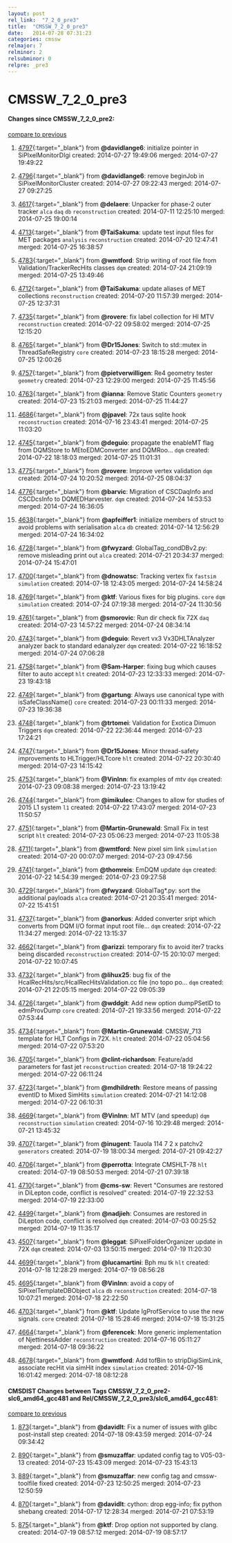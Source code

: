```yaml
---
layout: post
rel_link:  "7_2_0_pre3"
title:  "CMSSW_7_2_0_pre3"
date:   2014-07-28 07:31:23
categories: cmssw
relmajor: 7
relminor: 2
relsubminor: 0
relpre: _pre3
---
```


# CMSSW_7_2_0_pre3
#### Changes since CMSSW_7_2_0_pre2:

[compare to previous](https://github.com/cms-sw/cmssw/compare/CMSSW_7_2_0_pre2...CMSSW_7_2_0_pre3)



1. [4797](http://github.com/cms-sw/cmssw/pull/4797){:target="_blank"}  from **@davidlange6**: initialize pointer in SiPIxelMonitorDIgi created: 2014-07-27 19:49:06 merged: 2014-07-27 19:49:22

2. [4796](http://github.com/cms-sw/cmssw/pull/4796){:target="_blank"}  from **@davidlange6**: remove beginJob in SiPixelMonitorCluster created: 2014-07-27 09:22:43 merged: 2014-07-27 09:27:25

3. [4617](http://github.com/cms-sw/cmssw/pull/4617){:target="_blank"}  from **@delaere**: Unpacker for phase-2 outer tracker `alca`  `daq`  `db`  `reconstruction`  created: 2014-07-11 12:25:10 merged: 2014-07-25 19:00:14

4. [4713](http://github.com/cms-sw/cmssw/pull/4713){:target="_blank"}  from **@TaiSakuma**: update test input files for MET packages `analysis`  `reconstruction`  created: 2014-07-20 12:47:41 merged: 2014-07-25 16:38:57

5. [4783](http://github.com/cms-sw/cmssw/pull/4783){:target="_blank"}  from **@wmtford**: Strip writing of root file from Validation/TrackerRecHits classes `dqm`  created: 2014-07-24 21:09:19 merged: 2014-07-25 13:49:46

6. [4712](http://github.com/cms-sw/cmssw/pull/4712){:target="_blank"}  from **@TaiSakuma**: update aliases of MET collections `reconstruction`  created: 2014-07-20 11:57:39 merged: 2014-07-25 12:37:31

7. [4735](http://github.com/cms-sw/cmssw/pull/4735){:target="_blank"}  from **@rovere**: fix label collection for HI MTV `reconstruction`  created: 2014-07-22 09:58:02 merged: 2014-07-25 12:15:20

8. [4765](http://github.com/cms-sw/cmssw/pull/4765){:target="_blank"}  from **@Dr15Jones**: Switch to std::mutex in ThreadSafeRegistry `core`  created: 2014-07-23 18:15:28 merged: 2014-07-25 12:00:26

9. [4757](http://github.com/cms-sw/cmssw/pull/4757){:target="_blank"}  from **@pietverwilligen**: Re4 geometry tester `geometry`  created: 2014-07-23 12:29:00 merged: 2014-07-25 11:45:56

10. [4763](http://github.com/cms-sw/cmssw/pull/4763){:target="_blank"}  from **@ianna**: Remove Static Counters `geometry`  created: 2014-07-23 15:21:03 merged: 2014-07-25 11:44:27

11. [4686](http://github.com/cms-sw/cmssw/pull/4686){:target="_blank"}  from **@jpavel**: 72x taus sqlite hook `reconstruction`  created: 2014-07-16 23:43:41 merged: 2014-07-25 11:03:20

12. [4745](http://github.com/cms-sw/cmssw/pull/4745){:target="_blank"}  from **@deguio**: propagate the enableMT flag from DQMStore to MEtoEDMConverter and DQMRoo... `dqm`  created: 2014-07-22 18:18:03 merged: 2014-07-25 11:01:31

13. [4775](http://github.com/cms-sw/cmssw/pull/4775){:target="_blank"}  from **@rovere**: Improve vertex validation `dqm`  created: 2014-07-24 10:20:52 merged: 2014-07-25 08:04:37

14. [4776](http://github.com/cms-sw/cmssw/pull/4776){:target="_blank"}  from **@barvic**: Migration of CSCDaqInfo and CSCDcsInfo to DQMEDHarvester. `dqm`  created: 2014-07-24 14:53:53 merged: 2014-07-24 16:36:05

15. [4638](http://github.com/cms-sw/cmssw/pull/4638){:target="_blank"}  from **@apfeiffer1**: initialize members of struct to avoid problems with serialisation `alca`  `db`  created: 2014-07-14 12:56:29 merged: 2014-07-24 16:34:02

16. [4728](http://github.com/cms-sw/cmssw/pull/4728){:target="_blank"}  from **@fwyzard**: GlobalTag_condDBv2.py: remove misleading print out `alca`  created: 2014-07-21 20:34:37 merged: 2014-07-24 15:47:01

17. [4700](http://github.com/cms-sw/cmssw/pull/4700){:target="_blank"}  from **@dnowatsc**: Tracking vertex fix `fastsim`  `simulation`  created: 2014-07-18 12:43:05 merged: 2014-07-24 14:58:24

18. [4769](http://github.com/cms-sw/cmssw/pull/4769){:target="_blank"}  from **@ktf**: Various fixes for big plugins. `core`  `dqm`  `simulation`  created: 2014-07-24 07:19:38 merged: 2014-07-24 11:30:56

19. [4761](http://github.com/cms-sw/cmssw/pull/4761){:target="_blank"}  from **@smorovic**: Run dir check fix 72X `daq`  created: 2014-07-23 14:57:22 merged: 2014-07-24 08:34:14

20. [4743](http://github.com/cms-sw/cmssw/pull/4743){:target="_blank"}  from **@deguio**: Revert vx3 Vx3DHLTAnalyzer analyzer back to standard edanalyzer `dqm`  created: 2014-07-22 16:18:52 merged: 2014-07-24 07:06:28

21. [4758](http://github.com/cms-sw/cmssw/pull/4758){:target="_blank"}  from **@Sam-Harper**: fixing bug which causes filter to auto accept `hlt`  created: 2014-07-23 12:33:33 merged: 2014-07-23 19:43:18

22. [4749](http://github.com/cms-sw/cmssw/pull/4749){:target="_blank"}  from **@gartung**: Always use canonical type with isSafeClassName() `core`  created: 2014-07-23 00:11:33 merged: 2014-07-23 19:36:38

23. [4748](http://github.com/cms-sw/cmssw/pull/4748){:target="_blank"}  from **@trtomei**: Validation for Exotica Dimuon Triggers `dqm`  created: 2014-07-22 22:36:44 merged: 2014-07-23 17:24:21

24. [4747](http://github.com/cms-sw/cmssw/pull/4747){:target="_blank"}  from **@Dr15Jones**: Minor thread-safety improvements to HLTrigger/HLTcore `hlt`  created: 2014-07-22 20:30:40 merged: 2014-07-23 14:15:42

25. [4753](http://github.com/cms-sw/cmssw/pull/4753){:target="_blank"}  from **@VinInn**: fix examples of mtv `dqm`  created: 2014-07-23 09:08:38 merged: 2014-07-23 13:19:42

26. [4744](http://github.com/cms-sw/cmssw/pull/4744){:target="_blank"}  from **@imikulec**: Changes to allow for studies of 2015 L1 system `l1`  created: 2014-07-22 17:43:07 merged: 2014-07-23 11:50:57

27. [4751](http://github.com/cms-sw/cmssw/pull/4751){:target="_blank"}  from **@Martin-Grunewald**: Small Fix in test script `hlt`  created: 2014-07-23 05:06:23 merged: 2014-07-23 11:05:38

28. [4711](http://github.com/cms-sw/cmssw/pull/4711){:target="_blank"}  from **@wmtford**: New pixel sim link `simulation`  created: 2014-07-20 00:07:07 merged: 2014-07-23 09:47:56

29. [4741](http://github.com/cms-sw/cmssw/pull/4741){:target="_blank"}  from **@thomreis**: EmDQM update `dqm`  created: 2014-07-22 14:54:39 merged: 2014-07-23 09:27:58

30. [4729](http://github.com/cms-sw/cmssw/pull/4729){:target="_blank"}  from **@fwyzard**: GlobalTag*.py: sort the additional payloads `alca`  created: 2014-07-21 20:35:41 merged: 2014-07-22 15:41:51

31. [4737](http://github.com/cms-sw/cmssw/pull/4737){:target="_blank"}  from **@anorkus**: Added converter sript which converts from DQM I/O format input root file... `dqm`  created: 2014-07-22 11:34:27 merged: 2014-07-22 13:15:37

32. [4662](http://github.com/cms-sw/cmssw/pull/4662){:target="_blank"}  from **@arizzi**: temporary fix to avoid iter7 tracks being discarded `reconstruction`  created: 2014-07-15 20:10:07 merged: 2014-07-22 10:07:45

33. [4732](http://github.com/cms-sw/cmssw/pull/4732){:target="_blank"}  from **@lihux25**: bug fix of the HcalRecHits/src/HcalRecHitsValidation.cc file (no topo po... `dqm`  created: 2014-07-21 22:05:15 merged: 2014-07-22 09:05:39

34. [4726](http://github.com/cms-sw/cmssw/pull/4726){:target="_blank"}  from **@wddgit**: Add new option dumpPSetID to edmProvDump `core`  created: 2014-07-21 19:33:56 merged: 2014-07-22 07:53:44

35. [4734](http://github.com/cms-sw/cmssw/pull/4734){:target="_blank"}  from **@Martin-Grunewald**: CMSSW_713 template for HLT Configs in 72X. `hlt`  created: 2014-07-22 05:04:56 merged: 2014-07-22 07:53:20

36. [4705](http://github.com/cms-sw/cmssw/pull/4705){:target="_blank"}  from **@clint-richardson**: Feature/add parameters for fast jet `reconstruction`  created: 2014-07-18 19:24:22 merged: 2014-07-22 06:11:24

37. [4723](http://github.com/cms-sw/cmssw/pull/4723){:target="_blank"}  from **@mdhildreth**: Restore means of passing eventID to Mixed SimHits `simulation`  created: 2014-07-21 14:12:08 merged: 2014-07-22 06:10:31

38. [4669](http://github.com/cms-sw/cmssw/pull/4669){:target="_blank"}  from **@VinInn**: MT MTV (and speedup) `dqm`  `reconstruction`  `simulation`  created: 2014-07-16 10:29:48 merged: 2014-07-21 13:45:32

39. [4707](http://github.com/cms-sw/cmssw/pull/4707){:target="_blank"}  from **@inugent**: Tauola 114 7 2 x patchv2 `generators`  created: 2014-07-19 18:00:34 merged: 2014-07-21 09:42:27

40. [4706](http://github.com/cms-sw/cmssw/pull/4706){:target="_blank"}  from **@perrotta**: Integrate CMSHLT-78 `hlt`  created: 2014-07-19 08:50:53 merged: 2014-07-21 07:39:18

41. [4710](http://github.com/cms-sw/cmssw/pull/4710){:target="_blank"}  from **@cms-sw**: Revert "Consumes are restored in DiLepton code, conflict is resolved" created: 2014-07-19 22:32:53 merged: 2014-07-19 22:33:00

42. [4499](http://github.com/cms-sw/cmssw/pull/4499){:target="_blank"}  from **@nadjieh**: Consumes are restored in DiLepton code, conflict is resolved `dqm`  created: 2014-07-03 00:25:52 merged: 2014-07-19 11:35:17

43. [4507](http://github.com/cms-sw/cmssw/pull/4507){:target="_blank"}  from **@leggat**: SiPixelFolderOrganizer update in 72X `dqm`  created: 2014-07-03 13:50:15 merged: 2014-07-19 11:20:30

44. [4699](http://github.com/cms-sw/cmssw/pull/4699){:target="_blank"}  from **@lucamartini**: Bph mu tk `hlt`  created: 2014-07-18 12:28:29 merged: 2014-07-19 08:56:28

45. [4695](http://github.com/cms-sw/cmssw/pull/4695){:target="_blank"}  from **@VinInn**: avoid a copy of SiPixelTemplateDBObject `alca`  `db`  `reconstruction`  created: 2014-07-18 10:07:21 merged: 2014-07-18 22:22:50

46. [4703](http://github.com/cms-sw/cmssw/pull/4703){:target="_blank"}  from **@ktf**: Update IgProfService to use the new signals. `core`  created: 2014-07-18 15:28:46 merged: 2014-07-18 15:31:25

47. [4664](http://github.com/cms-sw/cmssw/pull/4664){:target="_blank"}  from **@ferencek**: More generic implementation of NjettinessAdder `reconstruction`  created: 2014-07-16 05:11:27 merged: 2014-07-18 09:36:22

48. [4678](http://github.com/cms-sw/cmssw/pull/4678){:target="_blank"}  from **@wmtford**: Add tofBin to stripDigiSimLink, associate recHit via simHit index `simulation`  created: 2014-07-16 16:01:42 merged: 2014-07-18 08:12:28

#### CMSDIST Changes between Tags CMSSW_7_2_0_pre2-slc6_amd64_gcc481 and Rel/CMSSW_7_2_0_pre3/slc6_amd64_gcc481:

[compare to previous](https://github.com/cms-sw/cmsdist/compare/CMSSW_7_2_0_pre2-slc6_amd64_gcc481...Rel/CMSSW_7_2_0_pre3/slc6_amd64_gcc481)



1. [873](http://github.com/cms-sw/cmsdist/pull/873){:target="_blank"}  from **@davidlt**: Fix a numer of issues with glibc post-install step created: 2014-07-18 09:43:59 merged: 2014-07-24 09:34:42

2. [890](http://github.com/cms-sw/cmsdist/pull/890){:target="_blank"}  from **@smuzaffar**: updated config tag to V05-03-13 created: 2014-07-23 15:43:09 merged: 2014-07-23 15:43:13

3. [889](http://github.com/cms-sw/cmsdist/pull/889){:target="_blank"}  from **@smuzaffar**: new config tag and cmssw-toolfile fixed created: 2014-07-23 12:50:25 merged: 2014-07-23 12:50:59

4. [870](http://github.com/cms-sw/cmsdist/pull/870){:target="_blank"}  from **@davidlt**: cython: drop egg-info; fix python shebang created: 2014-07-17 12:28:34 merged: 2014-07-21 07:53:19

5. [875](http://github.com/cms-sw/cmsdist/pull/875){:target="_blank"}  from **@ktf**: Drop option not supported by clang. created: 2014-07-19 08:57:12 merged: 2014-07-19 08:57:17
